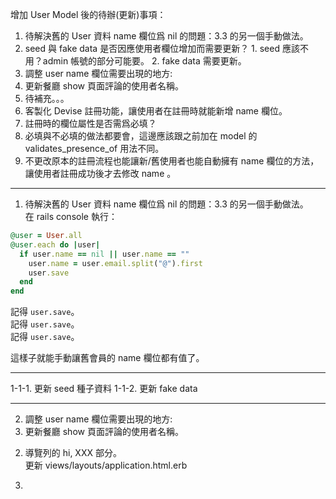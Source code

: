 增加 User Model 後的待辦(更新)事項：
1. 待解決舊的 User 資料 name 欄位爲 nil 的問題：3.3 的另一個手動做法。
  1. seed 與 fake data 是否因應使用者欄位增加而需要更新？
    1. seed 應該不用？admin 帳號的部分可能要。
    2. fake data 需要更新。
2. 調整 user name 欄位需要出現的地方:
  1. 更新餐廳 show 頁面評論的使用者名稱。
  2. 待補充。。。
3. 客製化 Devise 註冊功能，讓使用者在註冊時就能新增 name 欄位。
  1. 註冊時的欄位屬性是否需爲必填？
  2. 必填與不必填的做法都要會，這邊應該跟之前加在 model 的 validates_presence_of 用法不同。
  3. 不更改原本的註冊流程也能讓新/舊使用者也能自動擁有 name 欄位的方法，讓使用者註冊成功後才去修改 name 。

---
1. 待解決舊的 User 資料 name 欄位爲 nil 的問題：3.3 的另一個手動做法。  
在 rails console 執行：
```rb
@user = User.all
@user.each do |user|
  if user.name == nil || user.name == ""
    user.name = user.email.split("@").first
    user.save
  end
end
```

記得 `user.save`。  
記得 `user.save`。  
記得 `user.save`。  

這樣子就能手動讓舊會員的 name 欄位都有值了。

---
1-1-1. 更新 seed 種子資料
1-1-2. 更新 fake data

---
2. 調整 user name 欄位需要出現的地方:
  1. 更新餐廳 show 頁面評論的使用者名稱。
  <!-- 我的餐廳評論頁面寫在哪裏啊 XD 不是餐廳的 show 嗎？沒錯啦，看到 admin 的去了。 -->
  2. 導覽列的 hi, XXX 部分。  
  更新 views/layouts/application.html.erb

3.
